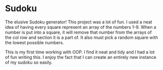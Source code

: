 # Sudoku
The elusive Sudoku generator! This project was a lot of fun.  I used a neat idea of having every square represent an array of the numbers 1-9. When a number is put into a square, it will remove that number from the arrays of the col row and section it is a part of.  It also must pick a random square with the lowest possible numbers.

This is my first time working with OOP. I find it neat and tidy and I had a lot of fun writing this. I enjoy the fact that I can create an entirely new instance of my sudoku so easily.  
